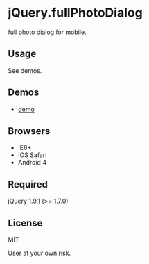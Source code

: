 # jQuery.fullPhotoDialog

full photo dialog for mobile.

## Usage

See demos.

## Demos

* [demo](http://takazudo.github.io/jQuery.fullPhotoDialog/demos/1/)


## Browsers

* IE6+
* iOS Safari
* Android 4

## Required

jQuery 1.9.1 (>= 1.7.0)

## License

MIT

User at your own risk.
